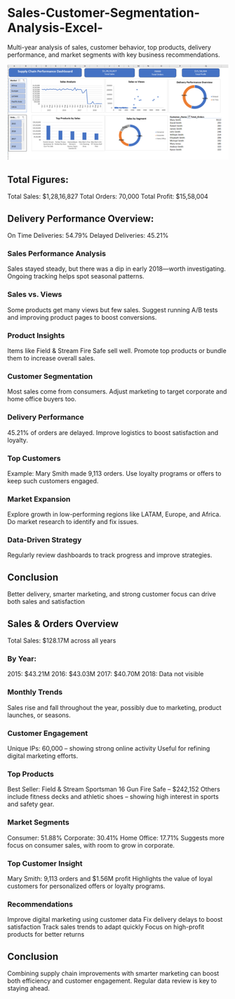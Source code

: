 # Sales-Customer-Segmentation-Analysis-Excel-
Multi-year analysis of sales, customer behavior, top products, delivery performance, and market segments with key business recommendations.

![Image Alt](https://github.com/mounika2906/Sales-Customer-Segmentation-Analysis-Excel-/blob/af82fa95779bf73663c2deea8a48dc269d53d869/excel%20dashboard.png)

## Total Figures:
Total Sales: $1,28,16,827
Total Orders: 70,000
Total Profit: $15,58,004

## Delivery Performance Overview:
On Time Deliveries: 54.79%
Delayed Deliveries: 45.21%

### Sales Performance Analysis
Sales stayed steady, but there was a dip in early 2018—worth investigating.
Ongoing tracking helps spot seasonal patterns.

### Sales vs. Views
Some products get many views but few sales.
Suggest running A/B tests and improving product pages to boost conversions.

### Product Insights
Items like Field & Stream Fire Safe sell well.
Promote top products or bundle them to increase overall sales.

### Customer Segmentation
Most sales come from consumers.
Adjust marketing to target corporate and home office buyers too.

### Delivery Performance
45.21% of orders are delayed.
Improve logistics to boost satisfaction and loyalty.

### Top Customers
Example: Mary Smith made 9,113 orders.
Use loyalty programs or offers to keep such customers engaged.

### Market Expansion
Explore growth in low-performing regions like LATAM, Europe, and Africa.
Do market research to identify and fix issues.

### Data-Driven Strategy
Regularly review dashboards to track progress and improve strategies.

## Conclusion
Better delivery, smarter marketing, and strong customer focus can drive both sales and satisfaction

## Sales & Orders Overview
Total Sales: $128.17M across all years

### By Year:
2015: $43.21M
2016: $43.03M
2017: $40.70M
2018: Data not visible

### Monthly Trends
Sales rise and fall throughout the year, possibly due to marketing, product launches, or seasons.

### Customer Engagement
Unique IPs: 60,000 – showing strong online activity
Useful for refining digital marketing efforts.

### Top Products
Best Seller: Field & Stream Sportsman 16 Gun Fire Safe – $242,152
Others include fitness decks and athletic shoes – showing high interest in sports and safety gear.

### Market Segments
Consumer: 51.88%
Corporate: 30.41%
Home Office: 17.71%
Suggests more focus on consumer sales, with room to grow in corporate.

### Top Customer Insight
Mary Smith: 9,113 orders and $1.56M profit
Highlights the value of loyal customers for personalized offers or loyalty programs.

### Recommendations
Improve digital marketing using customer data
Fix delivery delays to boost satisfaction
Track sales trends to adapt quickly
Focus on high-profit products for better returns

## Conclusion
Combining supply chain improvements with smarter marketing can boost both efficiency and customer engagement. Regular data review is key to staying ahead.



